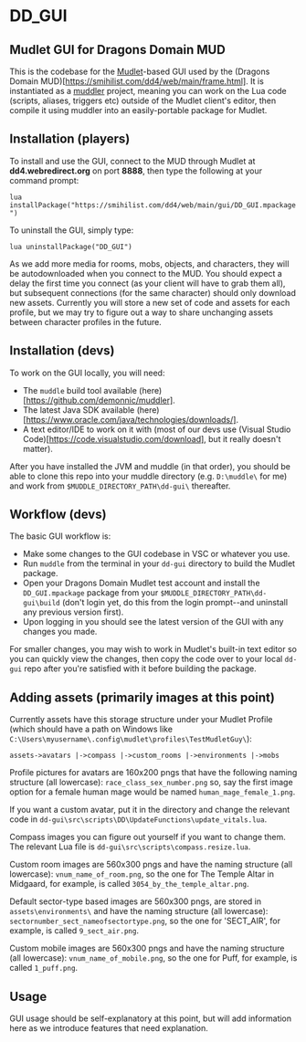 # DD_GUI

## Mudlet GUI for Dragons Domain MUD

This is the codebase for the [Mudlet](https://www.mudlet.org/)-based GUI used by the (Dragons Domain MUD)[https://smihilist.com/dd4/web/main/frame.html]. It is instantiated as a [muddler](https://github.com/demonnic/muddler) project, meaning you can work on the Lua code (scripts, aliases, triggers etc) outside of the Mudlet client's editor, then compile it using muddler into an easily-portable package for Mudlet.


## Installation (players)

To install and use the GUI, connect to the MUD through Mudlet at **dd4.webredirect.org** on port **8888**, then type the following at your command prompt:

`lua installPackage("https://smihilist.com/dd4/web/main/gui/DD_GUI.mpackage")`

To uninstall the GUI, simply type:

`lua uninstallPackage("DD_GUI")`

As we add more media for rooms, mobs, objects, and characters, they will be autodownloaded when you connect to the MUD.  You should expect a delay the first time you connect (as your client will have to grab them all), but subsequent connections (for the same character) should only download new assets. Currently you will store a new set of code and assets for each profile, but we may try to figure out a way to share unchanging assets between character profiles in the future.


## Installation (devs)

To work on the GUI locally, you will need:
- The `muddle` build tool available (here)[https://github.com/demonnic/muddler].
- The latest Java SDK available (here)[https://www.oracle.com/java/technologies/downloads/].
- A text editor/IDE to work on it with (most of our devs use (Visual Studio Code)[https://code.visualstudio.com/download], but it really doesn't matter).

After you have installed the JVM and muddle (in that order), you should be able to clone this repo into your muddle directory (e.g. `D:\muddle\` for me) and work from `$MUDDLE_DIRECTORY_PATH\dd-gui\` thereafter.  


## Workflow (devs)

The basic GUI workflow is:

- Make some changes to the GUI codebase in VSC or whatever you use.
- Run `muddle` from the terminal in your `dd-gui` directory to build the Mudlet package.
- Open your Dragons Domain Mudlet test account and install the `DD_GUI.mpackage` package from your `$MUDDLE_DIRECTORY_PATH\dd-gui\build` (don't login yet, do this from the login prompt--and uninstall any previous version first).
- Upon logging in you should see the latest version of the GUI with any changes you made.

For smaller changes, you may wish to work in Mudlet's built-in text editor so you can quickly view the changes, then copy the code over to your local  `dd-gui` repo after you're satisfied with it before building the package.


## Adding assets (primarily images at this point)
Currently assets have this storage structure under your Mudlet Profile (which should have a path on Windows like `C:\Users\myusername\.config\mudlet\profiles\TestMudletGuy\`):

`assets->avatars
      |->compass
      |->custom_rooms
      |->environments
      |->mobs`

Profile pictures for avatars are 160x200 pngs that have the following naming structure (all lowercase):
`race_class_sex_number.png` so, say the first image option for a female human mage would be named `human_mage_female_1.png`.

If you want a custom avatar, put it in the directory and change the relevant code in `dd-gui\src\scripts\DD\UpdateFunctions\update_vitals.lua`.

Compass images you can figure out yourself if you want to change them.  The relevant Lua file is `dd-gui\src\scripts\compass.resize.lua`.

Custom room images are 560x300 pngs and have the naming structure (all lowercase):
`vnum_name_of_room.png`, so the one for The Temple Altar in Midgaard, for example, is called `3054_by_the_temple_altar.png`.

Default sector-type based images are 560x300 pngs, are stored in `assets\environments\` and have the naming structure (all lowercase):
`sectornumber_sect_nameofsectortype.png`, so the one for 'SECT_AIR', for example, is called `9_sect_air.png`.

Custom mobile images are 560x300 pngs and have the naming structure (all lowercase):
`vnum_name_of_mobile.png`, so the one for Puff, for example, is called `1_puff.png`.


## Usage

GUI usage should be self-explanatory at this point, but will add information here as we introduce features that need explanation.

